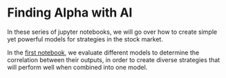 # Finding Alpha with AI
In these series of jupyter notebooks, we will go over how to create simple yet powerful models for strategies in the stock market. 

In the [first notebook], we evaluate different models to determine the correlation between their outputs, in order to create diverse strategies that will perform well when combined into one model.

[first notebook]: https://github.com/replacementAI/Finding-Alpha-with-AI/blob/main/Step_1_Evaluating_Different_Models.ipynb
